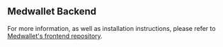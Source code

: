 ## Medwallet Backend

For more information, as well as installation instructions, please refer to [Medwallet's frontend repository](https://github.com/cindywongdev/medwallet_frontend).